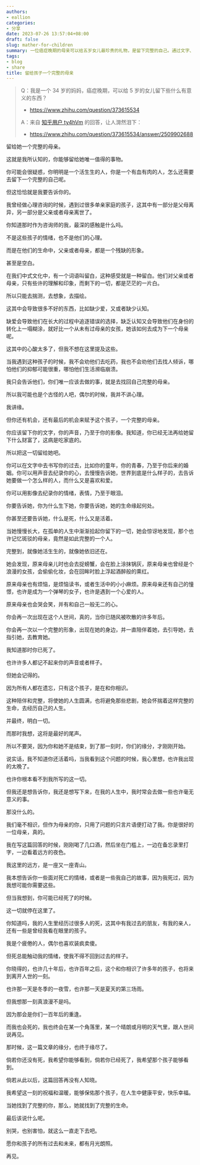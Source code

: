 ```yaml
---
authors:
- eallion
categories:
- 分享
date: 2023-07-26 13:57:04+08:00
draft: false
slug: mather-for-children
summary: 一位癌症晚期的母亲可以给五岁女儿最珍贵的礼物，是留下完整的自己。通过文字、声音、影像记录下自己的童年、青春、婚姻、价值观，告诉她生命的意义与死亡的真谛。当孩子长大后，这些碎片会拼凑出一个鲜活的母亲形象，让她理解母亲不仅是记忆中的模糊影子，而是有血有肉、会哭会笑的人。
tags:
- blog
- share
title: 留给孩子一个完整的母亲
---
```


> Q：我是一个 34 岁的妈妈，癌症晚期，可以给 5 岁的女儿留下些什么有意义的东西？
>
> - https://www.zhihu.com/question/373615534
>
> A：来自 [知乎用户 ty4hVm](https://www.zhihu.com/question/373615534/answer/2509902688) 的回答，让人潸然泪下：
>
> - https://www.zhihu.com/question/373615534/answer/2509902688

留给她一个完整的母亲。

这就是我所认知的，你能够留给她唯一值得的事物。

你可能会很疑惑，你明明是一个活生生的人，你是一个有血有肉的人，怎么还需要去留下一个完整的自己呢。

但这恰恰就是我要告诉你的。

我曾经做心理咨询的时候，遇到过很多单亲家庭的孩子，这其中有一部分是父母离异，另一部分是父亲或者母亲离世了。

你知道那时作为咨询师的我，最深的感触是什么吗。

不是这些孩子的情绪，也不是他们的心理。

而是在他们的生命中，父亲或者母亲，都是一个残缺的形象。

甚至是空白。

在我们中式文化中，有一个词语叫留白，这种感受就是一种留白。他们对父亲或者母亲，只有些许的理解和印象，而剩下的一切，都是茫茫的一片白。

所以只能去揣测，去想象，去描绘。

这其中会导致很多不好的东西，比如缺少爱，又或者缺少认知。

缺爱会导致他们在长大的过程中追逐错误的选择，缺乏认知又会导致他们在身份的转化上一塌糊涂，就好比一个从未有过母亲的女孩，她该如何去成为下一个母亲呢。

这其中的心酸太多了，但我不想在这里提及这些。

当我遇到这种孩子的时候，我不会劝他们去吃药，我也不会劝他们去找人倾诉，哪怕他们的抑郁可能很重，哪怕他们生活濒临崩溃。

我只会告诉他们，你们唯一应该去做的事，就是去找回自己完整的母亲。

所以我可能也是个古怪的人吧，偶尔的时候，我并不讲心理。

我讲缘。

但你还有机会，还有最后的机会来赋予这个孩子，一个完整的母亲。

你应该留下你的文字，你的声音，乃至于你的影像。我知道，你已经无法再给她留下什么财富了，这病是吃家底的。

所以把这一切留给她吧。

你可以在文字中去书写你的过去，比如你的童年，你的青春，乃至于你后来的婚姻。你可以用声音去纪录你的心，去慢慢告诉她，世界到底是什么样子的，去告诉她要做一个怎么样的人，而什么又是喜欢和爱。

你可以用影像去纪录你的情绪，表情，乃至于眼泪。

你要告诉她，你为什么生下她，你要告诉她，她的生命缘起何处。

你甚至还要告诉她，什么是死，什么又是活着。

当她慢慢长大，在孤单的人生中渐渐拾起你留下的一切，她会惊讶地发现，那个也许记忆斑驳的母亲，竟然是如此完整的一个人。

完整到，就像她活生生的，就像她依旧还在。

她会发现，原来母亲儿时也会去捉螃蟹，会在脸上涂抹锅灰，原来母亲也曾经是个浪漫的女孩，会偷偷化妆，会在回眸时脸上浮起酒醉般的熏红。

原来母亲也有烦恼，是烦恼读书，或者生活中的小小麻烦。原来母亲还有自己的憧憬，也许是成为一个弹琴的女子，也许是遇到一个心爱的人。

原来母亲也会哭会笑，并有和自己一般无二的心。

你会再一次出现在这个人世间，真的，当你已随风被吹散的许多年后。

你会再一次以一个完整的形象，出现在她的身边，并一直陪伴着她，去引导她，去指引她，去教育她。

我知道那时你已死了。

也许许多人都记不起来你的声音或者样子。

但她会记得的。

因为所有人都在遗忘，只有这个孩子，是在和你相识。

这种陪伴和完整，将使她的人生圆满，也将避免那些悲剧，她会怀揣着这样完整的生命，去经历自己的人生。

并最终，明白一切。

而那时我想，这将是最好的尾声。

所以不要哭，因为你和她不是结束，到了那一刻时，你们的缘分，才刚刚开始。

说实话，我不知道你还活着吗，当我看到这个问题的时候，我心里想，也许我出现的太晚了。

也许你根本看不到我所写的这一切。

但我还是想告诉你，我还是想写下来，在我的人生中，我时常会去做一些也许毫无意义的事。

那没什么的。

我们毫不相识，但作为母亲的你，只用了问题的只言片语便打动了我。你是很好的一位母亲，真的。

我在写这篇回答的时候，刚刚喝了几口酒，然后坐在门槛上，一边在备忘录里打字，一边看着远方的夜色。

我这里的远方，是一座又一座青山。

我本想告诉你一些面对死亡的情绪，或者是一些我自己的故事，因为我死过，因为我想可能你需要这些。

但当我想到，你可能已经死了的时候。

这一切就停在这里了。

你知道吗，我的人生里经历过很多人的死，这其中有我过去的朋友，有我的亲人，还有一些是曾经我看在眼里的孩子。

我是个疲倦的人，偶尔也喜欢装疯卖傻。

但死总能触动我的情绪，使我不得不回到过去的样子。

你晓得的，也许几十年后，也许百年之后，这个和你相识了许多年的孩子，也将来到离开人世的一刻。

也许那一天是冬季的一夜雪，也许那一天是夏天的第三场雨。

但我想那一刻真浪漫不是吗。

因为那会是你们一百年后的重逢。

而我也会死的，我也终会在某一个角落里，某一个晴朗或月明的天气里，跟人世间说再见。

那时候，这一篇文章的缘分，也终于缘尽了。

倘若你还没有死，我希望你能够看到，倘若你已经死了，我希望那个孩子能够看到。

倘若从此以后，这篇回答再没有人知晓。

我希望这一刻的祝福和温暖，能够保佑那个孩子，在人生中健康平安，快乐幸福。

当她找到了完整的你，那么，她就找到了完整的生命。

最后该说什么呢。

别哭，也别害怕，就这么一直走下去吧。

愿你和孩子的所有过去和未来，都有月光朗照。

再见。